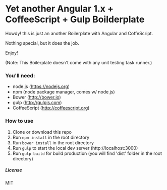 # Yet another Angular 1.x + CoffeeScript + Gulp Boilderplate

Howdy! this is just an another Boilerplate with Angular and CoffeScript. 

Nothing special, but it does the job.


Enjoy!

(Note: This Boilerplate doesn't come with any unit testing task runner.)


### You'll need:
- node.js (https://nodejs.org)
- npm (node package manager, comes w/ node.js)
- Bower (http://bower.io)
- gulp (http://gulpjs.com)
- CoffeeScript (http://coffeescript.org)

### How to use
1. Clone or download this repo
2. Run `npm install` in the root directory
3. Run `bower install` in the root directory
4. Run `gulp` to start the local dev server (http://localhost:3000)
5. Run `gulp build` for build production (you will find 'dist' folder in the root directory)

##### License

MIT